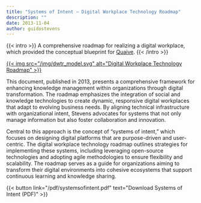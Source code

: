 ```yaml
---
title: "Systems of Intent — Digital Workplace Technology Roadmap"
description: ""
date: 2013-11-04
author: guidostevens
---
```


{{< intro >}}
A comprehensive roadmap for realizing a digital workplace, which provided the conceptual blueprint for [Quaive](https://quaive.com).
{{< /intro >}}


[{{< img src="/img/dwtr_model.svg" alt="Digital Workplace Technology Roadmap" >}}](/pdf/systemsofintent.pdf)


This document, published in 2013, presents a comprehensive framework for enhancing knowledge management within organizations through digital transformation. The roadmap emphasizes the integration of social and knowledge technologies to create dynamic, responsive digital workplaces that adapt to evolving business needs. By aligning technical infrastructure with organizational intent, Stevens advocates for systems that not only manage information but also foster collaboration and innovation.

Central to this approach is the concept of “systems of intent,” which focuses on designing digital platforms that are purpose-driven and user-centric. The digital workplace technology roadmap outlines strategies for implementing these systems, including leveraging open-source technologies and adopting agile methodologies to ensure flexibility and scalability. The roadmap serves as a guide for organizations aiming to transform their digital environments into cohesive ecosystems that support continuous learning and knowledge sharing.

{{< button link="/pdf/systemsofintent.pdf" text="Download Systems of Intent (PDF)" >}}
